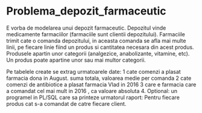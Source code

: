 # Problema_depozit_farmaceutic

E vorba de modelarea unui depozit farmaceutic. Depozitul vinde medicamente farmaciilor (farmaciile sunt clientii depozitului).
Farmaciile trimit cate o comanda depozitului, in aceasta comanda se afla mai multe linii, pe fiecare linie fiind un produs si cantitatea necesara din acest produs.
Produsele apartin unor categorii (analgezice, anabolizante, vitamine, etc). Un produs poate apartine unor sau mai multor categorii.

Pe tabelele create se extrag urmatoarele date:
1 cate comenzi a plasat farmacia dona in August. suma totala, valoarea medie per comanda
2 cate comenzi de antibiotice a plasat farmacia Vlad in 2016
3 care e farmacia care a comandat cel mai mult in 2016 , ca valoare absoluta
4. Optional: un programel in PL/SQL care sa printeze urmatorul raport: Pentru fiecare produs cat s-a comandat de catre fiecare client.
